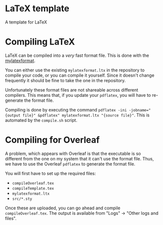 # LaTeX template
A template for LaTeX


# Compiling LaTeX

LaTeX can be compiled into a *very* fast format file. This is done with the [mylatexformat](https://ctan.org/pkg/mylatexformat).

You can either use the existing `mylatexformat.ltx` in the repository to compile your code, or you can compile it yourself. Since it doesn't change frequently it should be fine to take the one in the repository.

Unfortunately these format files are not shareable across different compilers. This means that, if you update your `pdflatex`, you will have to re-generate the format file.

Compiling is done by executing the command `pdflatex -ini -jobname="{output file}" &pdflatex" mylatexformat.ltx "{source file}"`. This is automated by the `compile.sh` script.

# Compiling for Overleaf

A problem, which appears with Overleaf is that the executable is so different from the one on my system that it can't use the format file. Thus, we have to use the Overleaf `pdflatex` to generate the format file. 

You will first have to set up the required files:
- `compileOverleaf.tex`
- `compileTemplate.tex`
- `mylatexformat.ltx`
- `src/*.sty`

Once these are uploaded, you can go ahead and compile `compileOverleaf.tex`. The output is available from "Logs" → "Other logs and files".
